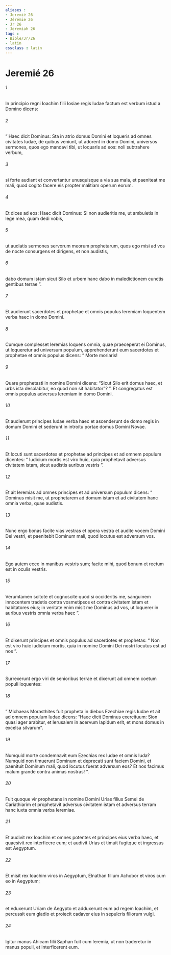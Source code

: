```yaml
---
aliases : 
- Jeremié 26
- Jérémie 26
- Jr 26
- Jeremiah 26
tags : 
- Bible/Jr/26
- latin
cssclass : latin
---
```


# Jeremié 26

###### 1
In principio regni Ioachim filii Iosiae regis Iudae factum est verbum istud a Domino dicens: 
###### 2
“ Haec dicit Dominus: Sta in atrio domus Domini et loqueris ad omnes civitates Iudae, de quibus veniunt, ut adorent in domo Domini, universos sermones, quos ego mandavi tibi, ut loquaris ad eos: noli subtrahere verbum, 
###### 3
si forte audiant et convertantur unusquisque a via sua mala, et paeniteat me mali, quod cogito facere eis propter malitiam operum eorum. 
###### 4
Et dices ad eos: Haec dicit Dominus: Si non audieritis me, ut ambuletis in lege mea, quam dedi vobis, 
###### 5
ut audiatis sermones servorum meorum prophetarum, quos ego misi ad vos de nocte consurgens et dirigens, et non audistis, 
###### 6
dabo domum istam sicut Silo et urbem hanc dabo in maledictionem cunctis gentibus terrae ”.
###### 7
Et audierunt sacerdotes et prophetae et omnis populus Ieremiam loquentem verba haec in domo Domini. 
###### 8
Cumque complesset Ieremias loquens omnia, quae praeceperat ei Dominus, ut loqueretur ad universum populum, apprehenderunt eum sacerdotes et prophetae et omnis populus dicens: “ Morte moriaris! 
###### 9
Quare prophetasti in nomine Domini dicens: “Sicut Silo erit domus haec, et urbs ista desolabitur, eo quod non sit habitator”? ”. Et congregatus est omnis populus adversus Ieremiam in domo Domini. 
###### 10
Et audierunt principes Iudae verba haec et ascenderunt de domo regis in domum Domini et sederunt in introitu portae domus Domini Novae. 
###### 11
Et locuti sunt sacerdotes et prophetae ad principes et ad omnem populum dicentes: “ Iudicium mortis est viro huic, quia prophetavit adversus civitatem istam, sicut audistis auribus vestris ”. 
###### 12
Et ait Ieremias ad omnes principes et ad universum populum dicens: “ Dominus misit me, ut prophetarem ad domum istam et ad civitatem hanc omnia verba, quae audistis. 
###### 13
Nunc ergo bonas facite vias vestras et opera vestra et audite vocem Domini Dei vestri, et paenitebit Dominum mali, quod locutus est adversum vos. 
###### 14
Ego autem ecce in manibus vestris sum; facite mihi, quod bonum et rectum est in oculis vestris. 
###### 15
Verumtamen scitote et cognoscite quod si occideritis me, sanguinem innocentem tradetis contra vosmetipsos et contra civitatem istam et habitatores eius; in veritate enim misit me Dominus ad vos, ut loquerer in auribus vestris omnia verba haec ”. 
###### 16
Et dixerunt principes et omnis populus ad sacerdotes et prophetas: “ Non est viro huic iudicium mortis, quia in nomine Domini Dei nostri locutus est ad nos ”.
###### 17
Surrexerunt ergo viri de senioribus terrae et dixerunt ad omnem coetum populi loquentes: 
###### 18
“ Michaeas Morasthites fuit propheta in diebus Ezechiae regis Iudae et ait ad omnem populum Iudae dicens: “Haec dicit Dominus exercituum: Sion quasi ager arabitur, et Ierusalem in acervum lapidum erit, et mons domus in excelsa silvarum”.
###### 19
Numquid morte condemnavit eum Ezechias rex Iudae et omnis Iuda? Numquid non timuerunt Dominum et deprecati sunt faciem Domini, et paenituit Dominum mali, quod locutus fuerat adversum eos? Et nos facimus malum grande contra animas nostras! ”.
###### 20
Fuit quoque vir prophetans in nomine Domini Urias filius Semei de Cariathiarim et prophetavit adversus civitatem istam et adversus terram hanc iuxta omnia verba Ieremiae. 
###### 21
Et audivit rex Ioachim et omnes potentes et principes eius verba haec, et quaesivit rex interficere eum; et audivit Urias et timuit fugitque et ingressus est Aegyptum. 
###### 22
Et misit rex Ioachim viros in Aegyptum, Elnathan filium Achobor et viros cum eo in Aegyptum; 
###### 23
et eduxerunt Uriam de Aegypto et adduxerunt eum ad regem Ioachim, et percussit eum gladio et proiecit cadaver eius in sepulcris filiorum vulgi. 
###### 24
Igitur manus Ahicam filii Saphan fuit cum Ieremia, ut non traderetur in manus populi, et interficerent eum.
